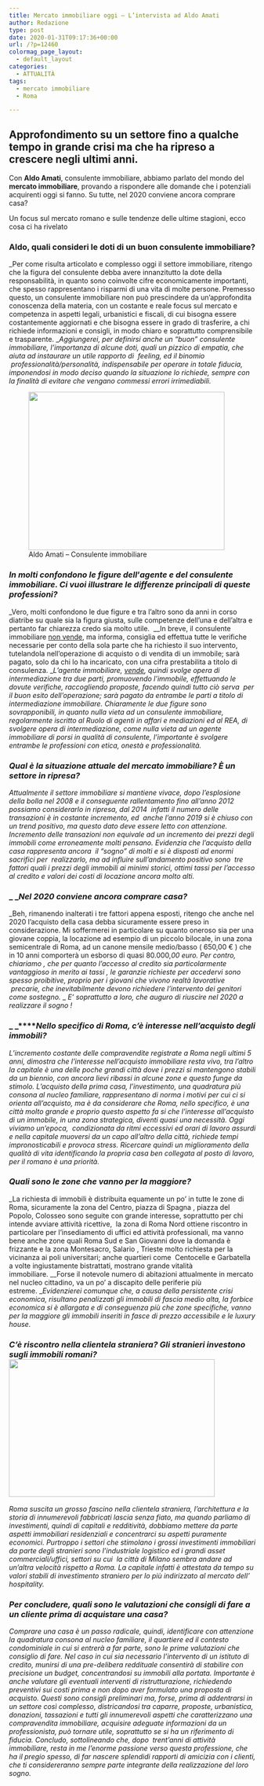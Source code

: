 ```yaml
---
title: Mercato immobiliare oggi – L’intervista ad Aldo Amati
author: Redazione
type: post
date: 2020-01-31T09:17:36+00:00
url: /?p=12460
colormag_page_layout:
  - default_layout
categories:
  - ATTUALITÀ
tags:
  - mercato immobiliare
  - Roma

---
```

## Approfondimento su un settore fino a qualche tempo in grande crisi ma che ha ripreso a crescere negli ultimi anni.

Con **Aldo Amati**, consulente immobiliare, abbiamo parlato del mondo del **mercato immobiliare**, provando a rispondere alle domande che i potenziali acquirenti oggi si fanno. Su tutte, nel 2020 conviene ancora comprare casa?

Un focus sul mercato romano e sulle tendenze delle ultime stagioni, ecco cosa ci ha rivelato

### **Aldo, quali consideri le doti di un buon consulente immobiliare?**

_Per come risulta articolato e complesso oggi il settore immobiliare, ritengo che la figura del consulente debba avere innanzitutto la dote della responsabilità, in quanto sono coinvolte cifre economicamente importanti,  che spesso rappresentano i risparmi di una vita di molte persone. Premesso questo, un consulente immobiliare non può prescindere da un’approfondita conoscenza della materia, con un costante e reale focus sul mercato e competenza in aspetti legali, urbanistici e fiscali, di cui bisogna essere costantemente aggiornati e che bisogna essere in grado di trasferire, a chi richiede informazioni e consigli, in modo chiaro e soprattutto comprensibile e trasparente. __Aggiungerei, per definirsi anche un “buon” consulente immobiliare, l’importanza di alcune doti, quali un pizzico di empatia, che aiuta ad instaurare un utile rapporto di  feeling, ed il binomio  professionalità/personalità, indispensabile per operare in totale fiducia, imponendosi in modo deciso quando la situazione lo richiede, sempre con la finalità di evitare che vengano commessi errori irrimediabili._

<figure id="attachment_12461" aria-describedby="caption-attachment-12461" style="width: 400px" class="wp-caption alignleft"><img decoding="async" loading="lazy" class="wp-image-12461" src="https://progressonline.it/wp-content/uploads/2020/01/20200130_171933-300x241.jpg" alt="" width="400" height="322" /><figcaption id="caption-attachment-12461" class="wp-caption-text">Aldo Amati &#8211; Consulente immobiliare</figcaption></figure>

### **_In molti confondono le figure dell_’_agente e del consulente immobiliare. Ci vuoi illustrare le differenze principali di queste professioni?_**

_Vero, molti confondono le due figure e tra l’altro sono da anni in corso diatribe su quale sia la figura giusta, sulle competenze dell’una e dell’altra e pertanto far chiarezza credo sia molto utile.  __In breve, il consulente immobiliare <u>non vende</u>, ma informa, consiglia ed effettua tutte le verifiche necessarie per conto della sola parte che ha richiesto il suo intervento, tutelandola nell’operazione di acquisto o di vendita di un immobile; sarà pagato, solo da chi lo ha incaricato, con una cifra prestabilita a titolo di consulenza. __L’agente immobiliare, <u>vende</u>, quindi svolge opera di intermediazione tra due parti, promuovendo l’immobile, effettuando le dovute verifiche, raccogliendo proposte, facendo quindi tutto ciò serva  per il buon esito dell’operazione; sarà pagato da entrambe le parti a titolo di intermediazione immobiliare. Chiaramente le due figure sono sovrapponibili, in quanto nulla vieta ad un consulente immobiliare, regolarmente iscritto al Ruolo di agenti in affari e mediazioni ed al REA, di svolgere opera di intermediazione, come nulla vieta ad un agente immobiliare di porsi in qualità di consulente, l’importante è svolgere entrambe le professioni con etica, onestà e professionalità._

### **_Qual è la situazione attuale del mercato immobiliare? È un settore in ripresa?_**

_Attualmente il settore immobiliare si mantiene vivace, dopo l’esplosione della bolla nel 2008 e il conseguente rallentamento fino all’anno 2012 possiamo considerarlo in ripresa, dal 2014  infatti il numero delle transazioni è in costante incremento, ed  anche l’anno 2019 si è chiuso con un trend positivo, ma questo dato deve essere letto con attenzione. Incremento delle transazioni non equivale ad un incremento dei prezzi degli immobili come erroneamente molti pensano. Evidenzia che l’acquisto della casa rappresenta ancora  il “sogno” di molti e si è disposti ad enormi sacrifici per  realizzarlo, ma ad influire sull’andamento positivo sono  tre fattori quali i prezzi degli immobili ai minimi storici, ottimi tassi per l’accesso al credito e valori dei costi di locazione ancora molto alti._ 

### _ _**_Nel 2020 conviene ancora comprare casa?_**

_Beh, rimanendo inalterati i tre fattori appena esposti, ritengo che anche nel 2020 l’acquisto della casa debba sicuramente essere preso in considerazione. Mi soffermerei in particolare su quanto oneroso sia per una giovane coppia, la locazione ad esempio di un piccolo bilocale, in una zona semicentrale di Roma, ad un canone mensile medio/basso ( 650,00 € ) che in 10 anni comporterà un esborso di quasi 80.000,__00 euro._ _Per contro, chiariamo , che per quanto l’accesso al credito sia particolarmente vantaggioso in merito ai tassi , le garanzie richieste per accedervi sono spesso proibitive, proprio per i giovani che vivono realtà lavorative  precarie, che inevitabilmente devono richiedere l’intervento dei genitori come sostegno.__ _ _E’ soprattutto a loro, che auguro di riuscire nel 2020 a realizzare il sogno !_

### **_ _****_Nello specifico di Roma, c’è interesse nell’acquisto degli immobili?_**

_L’incremento costante delle compravendite registrate a Roma negli ultimi 5 anni, dimostra che l’interesse nell’acquisto immobiliare resta vivo, tra l’altro la capitale è una delle poche grandi città dove i prezzi si mantengono stabili da un biennio, con ancora lievi ribassi in alcune zone e questo funge da stimolo. L’acquisto della prima casa, l’investimento, una quadratura più consona al nucleo familiare, rappresentano di norma i motivi per cui ci si orienta all’acquisto, ma è da considerare che Roma, nello specifico, è una città molto grande e proprio questo aspetto fa si che l’interesse all’acquisto di un immobile, in una zona strategica, diventi quasi una necessità. Oggi viviamo un’epoca,  condizionata da ritmi eccessivi ed orari di lavoro assurdi e nella capitale muoversi da un capo all’altro della città, richiede tempi impronosticabili e provoca stress. Ricercare quindi un miglioramento della qualità di vita identificando la propria casa ben collegata al posto di lavoro, per il romano è una priorità._ 

### **_Quali sono le zone che vanno per la maggiore?_**

_La richiesta di immobili è distribuita equamente un po’ in tutte le zone di Roma, sicuramente la zona del Centro, piazza di Spagna , piazza del Popolo, Colosseo sono seguite con grande interesse, soprattutto per chi intende avviare attività ricettive,  la zona di Roma Nord ottiene riscontro in particolare per l’insediamento di uffici ed attività professionali, ma vanno bene anche zone quali Roma Sud e San Giovanni dove la domanda è frizzante e la zona Montesacro, Salario , Trieste molto richiesta per la vicinanza ai poli universitari; anche quartieri come  Centocelle e Garbatella a volte ingiustamente bistrattati, mostrano grande vitalità immobiliare. __Forse il notevole numero di abitazioni attualmente in mercato nel nucleo cittadino, va un po’ a discapito delle periferie più estreme. __Evidenzierei comunque che, a causa della persistente crisi economica, risultano penalizzati gli immobili di fascia medio alta, la forbice economica si è allargata e di conseguenza più che zone specifiche, vanno per la maggiore gli immobili inseriti in fasce di prezzo accessibile e le luxury house._ 

### **_C’è riscontro nella clientela straniera? Gli stranieri investono sugli immobili romani?<img decoding="async" loading="lazy" class="alignright wp-image-12463" src="https://progressonline.it/wp-content/uploads/2020/01/rome-4087275_1280-300x200.jpg" alt="" width="420" height="280" />_**

_Roma suscita un grosso fascino nella clientela straniera, l’architettura e la storia di innumerevoli fabbricati lascia senza fiato, ma quando parliamo di investimenti, quindi di capitali e redditività, dobbiamo mettere da parte aspetti immobiliari residenziali e concentrarci su aspetti puramente economici. Purtroppo i settori che stimolano i grossi investimenti immobiliari da parte degli stranieri sono l’industriale logistico ed i grandi asset commerciali/uffici, settori su cui  la città di Milano sembra andare ad un’altra velocità rispetto a Roma. La capitale infatti è attestata da tempo su valori stabili di investimento straniero per lo più indirizzato al mercato dell’ hospitality._ 

### **_Per concludere, quali sono le valutazioni che consigli di fare a un cliente prima di acquistare una casa?_**

_Comprare una casa è un passo radicale, quindi, identificare con attenzione la quadratura consona al nucleo familiare, il quartiere ed il contesto condominiale in cui si entrerà a far parte, sono le prime valutazioni che consiglio di fare. Nel caso in cui sia necessario l’intervento di un istituto di credito, munirsi di una pre-delibera reddituale consentirà di stabilire con precisione un budget, concentrandosi su immobili alla portata. Importante è anche valutare gli eventuali interventi di ristrutturazione, richiedendo preventivi sui costi prima e non dopo aver formulato una proposta di acquisto. Questi sono consigli preliminari ma, forse, prima di addentrarsi in un settore così complesso, districandosi tra caparre, proposte, urbanistica, donazioni, tassazioni e tutti gli innumerevoli aspetti che caratterizzano una compravendita immobiliare, acquisire adeguate informazioni da un professionista, può tornare utile, soprattutto se si ha un riferimento di fiducia. Concludo, sottolineando che, dopo  trent’anni di attività immobiliare, resta in me l’enorme passione verso questa professione, che ha il pregio spesso, di far nascere splendidi rapporti di amicizia con i clienti, che ti considereranno sempre parte integrante della realizzazione del loro sogno._